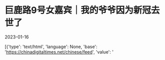 # 巨鹿路9号女嘉宾｜我的爷爷因为新冠去世了

2023-01-16

[{'type': 'text/html', 'language': None, 'base': 'https://chinadigitaltimes.net/chinese/feed', 'value': '

<div class="su-spoiler-title)

标题：我的爷爷因为新冠去世了

作者：梁州

发表日期：2023.1.15

来源：

主题归类：

CDS收藏：

版权说明：该作品版权归原作者所有。中国数字时代仅对原作进行存档，以对抗中国的网络审查。详细版权说明。





那个事情了——

我的爷爷因为新冠去世了。

2023年1月12日，是爷爷火化的日子。那天很冷，六点半出门的时候，外头下起了连绵不断的小雨，我和父亲母亲没有打伞，淋着雨走到祖屋面前的时候，从外面能看见一片立起的黄色竹围栏。

我抓着妈妈的手，被妈妈牵着带进了祖屋的大厅里，前厅里站了许多人，零零散散地围聚在那面竹围栏的前后。我跟在父亲身后，往前走了一步。

爷爷的脚藏在半包的竹围栏后头，往前多走一步就能看见。

那双脚似乎成为了长在我记忆里的一块疤，如今回想起关于爷爷的一切，首先记起的，一定是那双脚，以及围绕在那双脚周围的，或近或远的哭声。

我一直垂着头，直到听见有人哭着喊，“七点了，灵车来了。”

哭声一直存在着，从祖屋，一路延续到殡仪馆里。

这是我第一次去殡仪馆，车子停在馆门口的时候，面前大摆长龙的车队、拥挤不堪的人群和指挥人员迅速入馆的工作人员，通通令我产生了一种剧烈的割裂感，在我的认知内，殡仪馆是冷清的，是如当时正在下的那阵雨一样。

但那天的殡仪馆，哭声滔天，放眼望去，四处黑压压的一片，都是聚集的人群。

爷爷从灵车上被推下来后，我们被工作人员告知，需要在此排队等候，因为前面还有两位要火化的在排队。

在我们等待的过程里，后面又来了两辆推车，其中有一辆经过我们身旁的时候，我似乎闻到了一种奇怪的腐臭味。我拉了拉妈妈的衣角，有些疑惑的问妈妈，“那是什么味道？”

妈妈告诉我，那是老人的遗体存放过久，没有入冰棺保存，也没有及时送来火化后产生的尸臭味。

——“为什么不入冰棺？”

——“别说冰棺了，医院的床位都不够了。”

殡仪馆的工作人员告诉父亲，以前的殡仪馆，每天送来火化的遗体只有七八具，但这半个月来，每天都是几十具，昨天更是多达八十多具。

听到这些话，我有些发愣。

8点10分，有工作人员过来提醒我们，可以过去了。

车子，被人推着跑动了起来。写下这段话的时刻，我很努力地在脑海中回想那一刻的场景，却只记得姑姑突然尖着嗓子，喊了一声“爸爸——！”那一声过于凄厉，像是一杆枪打在了沉默的平原上。

从排队等候的地方，走到焚化炉前，大概不到100米的距离，我们却仿佛走了很久，也跑了很久。推着爷爷向前跑的时候，我听见周围的人都在喊“爸爸，您要进火炉了！快跑啊爸爸！快跑！”

爷爷怕火，生前对爸爸说过，他怕火化，一直希望能土葬。

这是我第一次目睹亲人的离去，也是我第一次真正明白死亡的意义，在过去的二十一年里，死亡于我，似乎一直是一个有些遥远的、模糊的概念。

死亡是什么？

如今提到死亡，我的眼前似乎只会出现一个画面——

爷爷被推进焚化炉的那一刻，一扇铁门，将他和我们，永远地分隔开来。铁门内的滚滚红火，和门外跪倒在地上的我们，永远无法再次相见。

在门外等候的那半个小时里，我抓着母亲的手，沉默地靠在一旁。

哭声仍然在耳边或远或近的回荡着，火化处的大门口，站着一排和我们一样，在此等候的人。他们与我们一样，抱着一张遗像，拎着一个骨灰盒，呆呆的在此等候烧透了的骨灰。

那天在门口等候的时候，我看见了许多张黑色的遗照，有40岁左右的中年人，有60岁的父亲，甚至还有年轻的、20岁的女孩。

令我印象异常深刻的，是站在一侧的三个女孩儿，听她们话里的互相称谓，这似乎是三姐妹，领头的大姐一直跪在地上哭，说父亲走的突然。

——“没有了爸爸，我该怎么办？”

两个从外地赶回来的妹妹抓着姐姐的臂膀，口罩歪着，脸上的鼻涕和眼泪淌在那里。

那样空洞的眼神，黑漆漆的，望着远方却再也寻不回离去的亲人的刻骨的悲伤，却在这里连成了一片海洋。

爷爷的骨灰送出来以前，有另外一位老人的骨灰先推了出来。

工作人员拿着扫把和簸箕，将那位老人的头骨、胸骨、与其他部位的骨头依次扫入黑色的铁盒中。

但在将骨灰倒入骨灰盒之前，那位工作人员的一个举动惊呆了我——因为他突然举起了铲子，用铲子的背面，对着铁盒里的头骨碾了下去，直到压平、压实。

铁盒里的骨头全部被碾成了细碎的白色粉末，那些粉末被工作人员用扫把拢到一起，倒入了一旁敞开着的骨灰盒里。

我抓着妈妈的手，很小声地问了一句：“妈妈，他们为什么要用铲子这样压别人的头骨…”

妈妈回头看了一眼，凑过来对我说，“你有没有注意到，他们的骨灰盒很小。”我顺着妈妈的视线望过去，突然发现，那个立在地上的、被红布包裹着的骨灰盒，似乎真的有些小。

但大一点的骨灰盒，一般是取一块完整的木头掏空做的，所以会比较贵，但并不是每个家庭都能买这么贵的骨灰盒。

如果骨灰盒不够大，完整的骨头放进去以后，就会把盖子顶起来，所以为了能把骨灰都完整地倒入骨灰盒，他们需要把骨头压实。

那个卖骨灰盒的商家和爸爸是朋友，他说最近卖得最好的骨灰盒，其实是几百块钱的樟木做的。

回家后，我和朋友说起这件事，我说当时站在那里的时候，我感到很惶恐，那一铲子压下去的一瞬间，有些东西似乎也压在了我的胸膛上，我想这太没有尊严了，可妈妈却对我说了一句话，她说：“很多人活着都没有尊严，死了还要什么尊严呢？”

捧着骨灰向外走的时候，雨已经停了。

我和妈妈走在后头，哭声在我们身后，远远的，没有追上来。

快走到殡仪馆侧门的时候，有工作人员朝我们招手，说快点出去，要关门了。

如今写下这些文字的时候，依稀记得当时那位工作人员的态度，似乎是有些不耐烦的。但这种不耐，似乎却散落在了殡仪馆的各处。在火化处的门口，我亲眼见到，一位负责火化的工作人员一边提着铲子，一边从兜里点烟，点燃烟以前，他朝地上吐了一口痰。

但在他的脚后不到1米的地方，是一位年轻父亲的遗像，和骨灰盒。

在这里，死亡似乎是最稀松平常的一件事，随着人的实体化为一缕青烟，最后落到地上，似乎就只剩下了一堆白骨。

在这里，人被推进焚化炉，人被烧透了成为一具白骨，人成为一具白骨后被那只扫过无数人的骨灰的黄色扫把扫入骨灰盒的过程，就像是上了油的齿轮在机械运转着，成为一种已经习以为常的秩序。

在秩序之下，人的痛苦，人之间的差异，人与人之间被死亡改变了模样的东西，最后似乎都成为了触及死亡时的一声尖叫与一场痛哭，在哭声之外，殡仪馆里那只巨大的烟囱仍然在不断地升起新的滚滚白烟。

可生与死的距离，距离之间真实的悲恸，却是要用一生去走过的。'}]